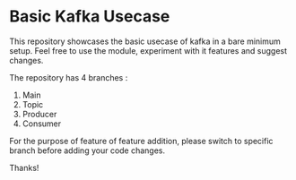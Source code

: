 # Basic Kafka Usecase

This repository showcases the basic usecase of kafka in a bare minimum setup. 
Feel free to use the module, experiment with it features and suggest changes.

The repository has 4 branches : 
1. Main
2. Topic
3. Producer
4. Consumer

For the purpose of feature of feature addition, please switch to specific branch before adding your code changes.

Thanks!